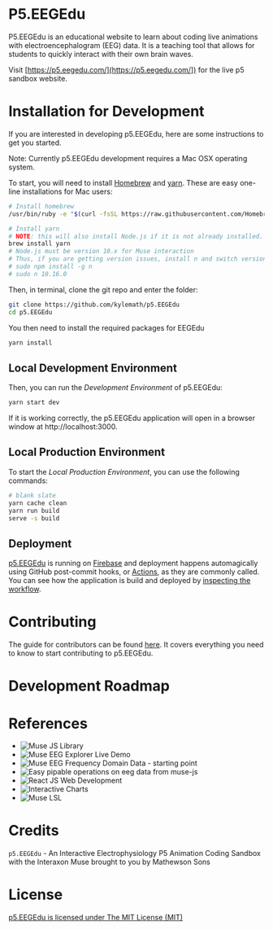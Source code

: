 # P5.EEGEdu

P5.EEGEdu is an educational website to learn about coding live animations with electroencephalogram (EEG) data. It is a teaching tool that allows for students to quickly interact with their own brain waves. 

Visit [https://p5.eegedu.com/](https://p5.eegedu.com/]) for the live p5 sandbox website.

# Installation for Development 

If you are interested in developing p5.EEGEdu, here are some instructions to get you started.

Note: Currently p5.EEGEdu development requires a Mac OSX operating system. 

To start, you will need to install [Homebrew](https://brew.sh) and [yarn](https://yarnpkg.com/lang/en/docs/install/#mac-stable). These are easy one-line installations for Mac users: 

```sh
# Install homebrew
/usr/bin/ruby -e "$(curl -fsSL https://raw.githubusercontent.com/Homebrew/install/master/install)"

# Install yarn
# NOTE: this will also install Node.js if it is not already installed.
brew install yarn 
# Node.js must be version 10.x for Muse interaction
# Thus, if you are getting version issues, install n and switch versions
# sudo npm install -g n
# sudo n 10.16.0
```

Then, in terminal, clone the git repo and enter the folder:

```sh
git clone https://github.com/kylemath/p5.EEGEdu
cd p5.EEGEdu
```

You then need to install the required packages for EEGEdu

```sh
yarn install
```

## Local Development Environment
Then, you can run the *Development Environment* of p5.EEGEdu:

```sh
yarn start dev
```

If it is working correctly, the p5.EEGEdu application will open in a browser window at http://localhost:3000.

## Local Production Environment

To start the *Local Production Environment*, you can use the following commands: 

```sh
# blank slate
yarn cache clean
yarn run build
serve -s build
```

## Deployment

[p5.EEGEdu](https://p5.eegedu.com) is running on [Firebase](https://firebase.google.com/) and deployment happens automagically using GitHub post-commit hooks, or [Actions](https://github.com/kylemath/EEGEdu/actions), as they are commonly called. You can see how the application is build and deployed by [inspecting the workflow](https://github.com/kylemath/EEGEdu/blob/master/.github/workflows/workflow.yml).

# Contributing
The guide for contributors can be found [here](https://github.com/kylemath/EEGEdu/blob/master/CONTRIBUTING.md). It covers everything you need to know to start contributing to p5.EEGEdu.

# Development Roadmap 

# References

* ![Muse JS Library](https://github.com/urish/muse-js)
* ![Muse EEG Explorer Live Demo](https://github.com/NeuroJS/angular-muse)
* ![Muse EEG Frequency Domain Data - starting point](https://github.com/tanvach/muse-fft)
* ![Easy pipable operations on eeg data from muse-js](https://github.com/neurosity/eeg-pipes)
* ![React JS Web Development](https://reactjs.org/)
* ![Interactive Charts](https://www.chartjs.org/docs/latest/)
* ![Muse LSL](https://github.com/urish/muse-lsl)

# Credits

`p5.EEGEdu` - An Interactive Electrophysiology P5 Animation Coding Sandbox with the Interaxon Muse brought to you by Mathewson Sons

# License

[p5.EEGEdu is licensed under The MIT License (MIT)](https://github.com/kylemath/p5.EEGEdu/blob/master/LICENSE)
